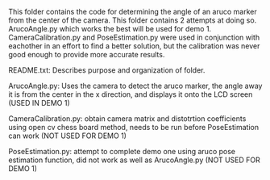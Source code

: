 This folder contains the code for determining the angle of an aruco marker from the center of the camera. This folder contains 2 attempts at doing so. ArucoAngle.py which works the best will be used for demo 1. CameraCalibration.py and PoseEstimation.py were used in conjunction with eachother in an effort to find a better solution, but the calibration was never good enough to provide more accurate results.

README.txt: Describes purpose and organization of folder.

ArucoAngle.py: Uses the camera to detect the aruco marker, the angle away it is from the center in the x direction, and displays it onto the LCD screen (USED IN DEMO 1)

CameraCalibration.py: obtain camera matrix and distotrtion coefficients using open cv chess board method, needs to be run before PoseEstimation can work (NOT USED FOR DEMO 1)

PoseEstimation.py: attempt to complete demo one using aruco pose estimation function, did not work as well as ArucoAngle.py (NOT USED FOR DEMO 1)
